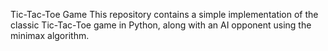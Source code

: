 Tic-Tac-Toe Game
This repository contains a simple implementation of the classic Tic-Tac-Toe game in Python, along with an AI opponent using the minimax algorithm.

